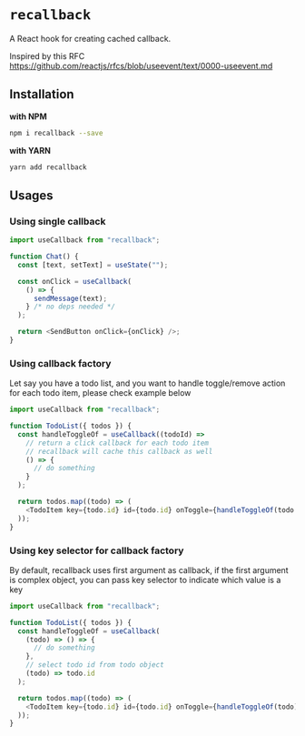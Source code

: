 # `recallback`

A React hook for creating cached callback.

Inspired by this RFC https://github.com/reactjs/rfcs/blob/useevent/text/0000-useevent.md

## Installation

**with NPM**

```bash
npm i recallback --save
```

**with YARN**

```bash
yarn add recallback
```

## Usages

### Using single callback

```js
import useCallback from "recallback";

function Chat() {
  const [text, setText] = useState("");

  const onClick = useCallback(
    () => {
      sendMessage(text);
    } /* no deps needed */
  );

  return <SendButton onClick={onClick} />;
}
```

### Using callback factory

Let say you have a todo list, and you want to handle toggle/remove action for each todo item, please check example below

```js
import useCallback from "recallback";

function TodoList({ todos }) {
  const handleToggleOf = useCallback((todoId) =>
    // return a click callback for each todo item
    // recallback will cache this callback as well
    () => {
      // do something
    }
  );

  return todos.map((todo) => (
    <TodoItem key={todo.id} id={todo.id} onToggle={handleToggleOf(todo.id)} />
  ));
}
```

### Using key selector for callback factory

By default, recallback uses first argument as callback, if the first argument is complex object, you can pass key selector to indicate which value is a key

```js
import useCallback from "recallback";

function TodoList({ todos }) {
  const handleToggleOf = useCallback(
    (todo) => () => {
      // do something
    },
    // select todo id from todo object
    (todo) => todo.id
  );

  return todos.map((todo) => (
    <TodoItem key={todo.id} id={todo.id} onToggle={handleToggleOf(todo)} />
  ));
}
```

